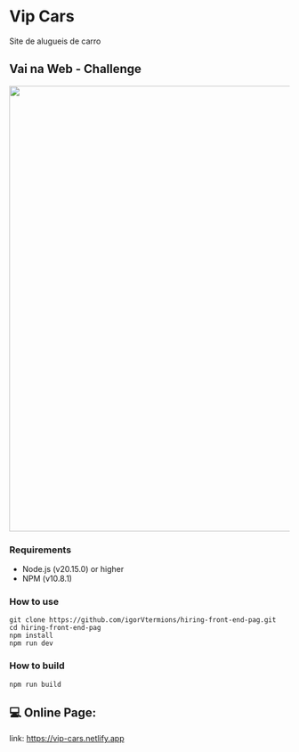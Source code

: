 
# Vip Cars

Site de alugueis de carro 

## Vai na Web - Challenge

<img width ='800px' src ='https://cdn.discordapp.com/attachments/334770078069293056/1258787603843514449/image.png?ex=668950cf&is=6687ff4f&hm=f2e741fb3ec8d1f99fc8e2fe35862dee649050580f1a2c5deddfd87d4a636a47&' />

### Requirements
- Node.js (v20.15.0) or higher
- NPM (v10.8.1)

### How to use

```
git clone https://github.com/igorVtermions/hiring-front-end-pag.git
cd hiring-front-end-pag
npm install
npm run dev
```

### How to build

```
npm run build
```

## 💻 Online Page:
link: https://vip-cars.netlify.app
